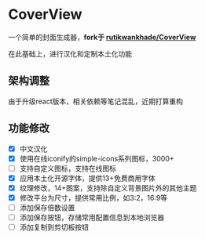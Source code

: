 # CoverView

一个简单的封面生成器，**fork于 [rutikwankhade/CoverView](https://github.com/rutikwankhade/CoverView)**

在此基础上，进行汉化和定制本土化功能

## 架构调整

由于升级react版本，相关依赖等笔记混乱，近期打算重构

## 功能修改

- [x] 中文汉化
- [x] 使用在线iconify的simple-icons系列图标，3000+
- [ ] 支持自定义图标，支持在线图标
- [x] 应用本土化开源字体，提供13+免费商用字体
- [x] 纹理修改，14+图案，支持除自定义背景图片外的其他主题
- [x] 修改平台为尺寸，提供常用比例，如3:2，16:9等
- [ ] 添加保存倍数设置
- [ ] 添加保存按钮，存储常用配置信息到本地浏览器
- [ ] 添加复制到剪切板按钮